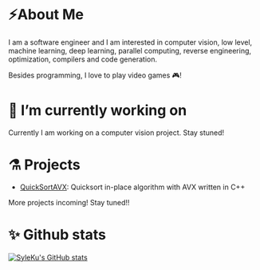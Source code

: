 <!--
### Hi there 👋


**SyleKu/SyleKu** is a ✨ _special_ ✨ repository because its `README.md` (this file) appears on your GitHub profile.

Here are some ideas to get you started:

- 🔭 I’m currently working on ...
- 🌱 I’m currently learning ...
- 👯 I’m looking to collaborate on ...
- 🤔 I’m looking for help with ...
- 💬 Ask me about ...
- 📫 How to reach me: ...
- 😄 Pronouns: ...
- ⚡ Fun fact: ...
-->

# ⚡About Me

I am a software engineer and I am interested in computer vision, low level, machine learning, deep learning, parallel computing, reverse engineering, optimization, compilers and code generation.

Besides programming, I love to play video games 🎮!

# 🔭 I’m currently working on

Currently I am working on a computer vision project. Stay stuned!

# ⚗️ Projects

- [QuickSortAVX](https://github.com/SyleKu/QuickSortAVX): Quicksort in-place algorithm with AVX written in C++

More projects incoming! Stay tuned!!


# ✨ Github stats

[![SyleKu's GitHub stats](https://github-readme-stats.vercel.app/api?username=SyleKu&theme=tokyonight)](https://github.com/syleku/github-readme-stats?theme=tokyonight)
